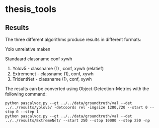 # thesis_tools

## Results
The three different algorithms produce results in different formats:

Yolo unrelative maken

Standaard classname conf xywh

1. Yolov5 - classname (1) , conf, xywh (relatief) 
2. Extremenet - classname (1), conf, xywh
3. TridentNet - classname (1), conf, xywh


The results can be converted using Object-Detection-Metrics with the following command:

```
python pascalvoc.py --gt ../../data/groundtruth/val --det ../../results/yolov5/ -detcoords rel -imgsize 1280,720 --start 0 --stop 0 --step 1
python pascalvoc.py --gt ../../data/groundtruth/val --det ../../results/ExtremeNet/ --start 250 --stop 10000 --step 250 -np
```


